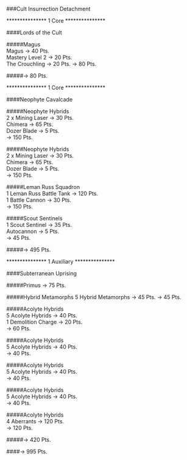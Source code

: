 ###Cult Insurrection Detachment  

*************** 1 Core ***************  

####Lords of the Cult

#####Magus  
Magus -> 40 Pts.  
Mastery Level 2 -> 20 Pts.  
The Crouchling -> 20 Pts.
-> 80 Pts.

#####-> 80 Pts.  

*************** 1 Core ***************  

####Neophyte Cavalcade

#####Neophyte Hybrids  
2 x Mining Laser -> 30 Pts.  
Chimera -> 65 Pts.  
Dozer Blade -> 5 Pts.  
-> 150 Pts.  

#####Neophyte Hybrids  
2 x Mining Laser -> 30 Pts.  
Chimera -> 65 Pts.  
Dozer Blade -> 5 Pts.  
-> 150 Pts.  

#####Leman Russ Squadron  
1 Leman Russ Battle Tank -> 120 Pts.  
1 Battle Cannon -> 30 Pts.  
-> 150 Pts.  

#####Scout Sentinels  
1 Scout Sentinel -> 35 Pts.  
Autocannon -> 5 Pts.  
-> 45 Pts.  

#####-> 495 Pts.  

*************** 1 Auxiliary ***************  

####Subterranean Uprising  

#####Primus
-> 75 Pts.

#####Hybrid Metamorphs
5 Hybrid Metamorphs -> 45 Pts.
-> 45 Pts.  
 
#####Acolyte Hybrids  
5 Acolyte Hybrids -> 40 Pts.  
1 Demolition Charge -> 20 Pts.  
-> 60 Pts.  

#####Acolyte Hybrids  
5 Acolyte Hybrids -> 40 Pts.  
-> 40 Pts.  

#####Acolyte Hybrids  
5 Acolyte Hybrids -> 40 Pts.  
-> 40 Pts.  

#####Acolyte Hybrids  
5 Acolyte Hybrids -> 40 Pts.  
-> 40 Pts.  

#####Acolyte Hybrids  
4 Aberrants -> 120 Pts.  
-> 120 Pts.  

#####-> 420 Pts.  

####-> 995 Pts.
